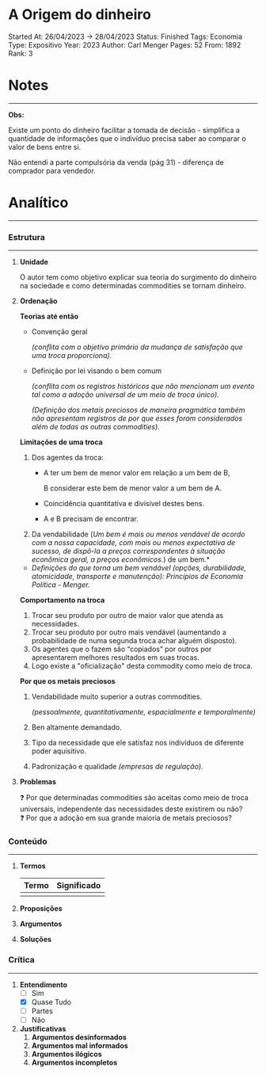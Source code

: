 # A Origem do dinheiro

Started At: 26/04/2023 → 28/04/2023
Status: Finished
Tags: Economia
Type: Expositivo
Year: 2023
Author: Carl Menger
Pages: 52
From: 1892
Rank: 3

# Notes

---

**Obs:**

Existe um ponto do dinheiro facilitar a tomada de decisão - simplifica a quantidade de informações que o indivíduo precisa saber ao comparar o valor de bens entre si.

Não entendi a parte compulsória da venda (pág 31) - diferença de comprador para vendedor.

# Analítico

---

### Estrutura

---

1. **Unidade**
    
    O autor tem como objetivo explicar sua teoria do surgimento do dinheiro na sociedade e como determinadas commodities se tornam dinheiro.
    
2. **Ordenação**
    
    **Teorias até então**
    
    - Convenção geral
        
        *(conflita com o objetivo primário da mudança de satisfação que uma troca proporciona).*
        
    - Definição por lei visando o bem comum
        
        *(conflita com os registros históricos que não mencionam um evento tal como a adoção universal de um meio de troca único).*
        
        *(Definição dos metais preciosos de maneira pragmática também não apresentam registros de por que esses foram considerados além de todas as outras commodities).*
        
    
    **Limitações de uma troca**
    
    1. Dos agentes da troca:
        - A ter um bem de menor valor em relação a um bem de B,
            
            B considerar este bem de menor valor a um bem de A.
            
        - Coincidência quantitativa e divisível destes bens.
        - A e B precisam de encontrar.
    2. Da vendabilidade (*Um bem é mais ou menos vendável de acordo com a nossa capacidade, com mais ou menos expectativa de sucesso, de dispô-la a preços correspondentes à situação econômica geral, a preços econômicos.*) de um bem.*
    
    * *Definições do que torna um bem vendável (opções, durabilidade, atomicidade, transporte e manutenção): Princípios de Economia Política - Menger.*
    
    **Comportamento na troca**
    
    1. Trocar seu produto por outro de maior valor que atenda as necessidades.
    2. Trocar seu produto por outro mais vendável (aumentando a probabilidade de numa segunda troca achar alguém disposto).
    3. Os agentes que o fazem são “copiados” por outros por apresentarem melhores resultados em suas trocas.
    4. Logo existe a "oficialização" desta commodity como meio de troca.
    
    **Por que os metais preciosos**
    
    1. Vendabilidade muito superior a outras commodities.
        
        *(pessoalmente, quantitativamente, espacialmente e temporalmente)*
        
    2. Ben altamente demandado.
    3. Tipo da necessidade que ele satisfaz nos indivíduos de diferente poder aquisitivo.
    4. Padronização e qualidade *(empresas de regulação).*
3. **Problemas**
    
    <aside>
    ❓ Por que determinadas commodities são aceitas como meio de troca universais, independente das necessidades deste existirem ou não?
    
    </aside>
    
    <aside>
    ❓ Por que a adoção em sua grande maioria de metais preciosos?
    
    </aside>
    

### Conteúdo

---

1. **Termos**
    
    
    | Termo | Significado |
    | --- | --- |
    |  |  |
2. **Proposições**
3. **Argumentos**
4. **Soluções**

### **Crítica**

---

1. **Entendimento**
    - [ ]  Sim
    - [x]  Quase Tudo
    - [ ]  Partes
    - [ ]  Não
2. **Justificativas**
    1. **Argumentos desinformados**
    2. **Argumentos mal informados**
    3. **Argumentos ilógicos**
    4. **Argumentos incompletos**